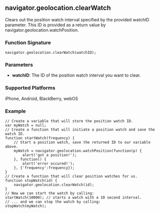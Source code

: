 navigator.geolocation.clearWatch
-----------
Clears out the position watch interval specified by the provided watchID parameter. This ID is provided as a return value by navigator.geolocation.watchPosition.

### Function Signature ###
    navigator.geolocation.clearWatch(watchID);

### Parameters ###
* __watchID__: The ID of the position watch interval you want to clear.

### Supported Platforms ###
iPhone, Android, BlackBerry, webOS

### Example ###
    // Create a variable that will store the position watch ID.
    var myWatch = null;
    // Create a function that will initiate a position watch and save the watch ID.
    function startWatch(frequency) {
        // Start a position watch, save the returned ID to our variable above.
        myWatch = navigator.geolocation.watchPosition(function(p) { 
            alert('got a position!');
        }, function() {
            alert('error occured!');
        }, {'frequency':frequency});
    }
    // Create a function that will clear position watches for us.
    function stopWatch(id) {
        navigator.geolocation.clearWatch(id);
    }
    // Now we can start the watch by calling:
    startWatch(10000); // starts a watch with a 10 second interval.
    // ... and we can stop the watch by calling:
    stopWatch(myWatch);